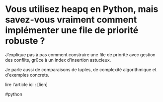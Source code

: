 # Vous utilisez heapq en Python, mais savez-vous vraiment comment implémenter une file de priorité robuste ?

J’explique pas à pas comment construire une file de priorité avec gestion des conflits, gr0ce à un index d’insertion astucieux.

Je parle aussi de comparaisons de tuples, de complexité algorithmique et d'exemples concrets.

lire l'article ici : [lien]

#python
